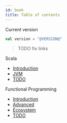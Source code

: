 ```yaml
---
id: book
title: Table of contents
---
```


Current version

```scala
val version = "@VERSION@"
```

> TODO fix links

Scala

* [Introduction](https://niqdev.github.io/scala-fp)
* [JVM](https://niqdev.github.io/scala-fp)
* [TODO](https://niqdev.github.io/scala-fp)

Functional Programming

* [Introduction](https://niqdev.github.io/scala-fp)
* [Advanced](https://niqdev.github.io/scala-fp)
* [Ecosystem](https://niqdev.github.io/scala-fp)
* [TODO](https://niqdev.github.io/scala-fp)
